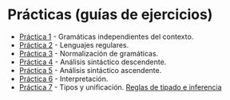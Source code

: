 Prácticas (guías de ejercicios)
===============================

* [Práctica 1](files/practica01.pdf) - Gramáticas independientes del contexto.
* [Práctica 2](files/practica02.pdf) - Lenguajes regulares.
* [Práctica 3](files/practica03.pdf) - Normalización de gramáticas.
* [Práctica 4](files/practica04.pdf) - Análisis sintáctico descendente.
* [Práctica 5](files/practica05.pdf) - Análisis sintáctico ascendente.
* [Práctica 6](files/practica06.pdf) - Interpretación.
* [Práctica 7](files/practica07.pdf) - Tipos y unificación. [Reglas de tipado e inferencia](files/reglas_inferencia.pdf) 
